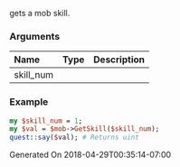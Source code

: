 gets a mob skill.
### Arguments
**Name**|**Type**|**Description**
:---|:---|:---
skill_num||

### Example

```perl
my $skill_num = 1;
my $val = $mob->GetSkill($skill_num);
quest::say($val); # Returns uint
```


Generated On 2018-04-29T00:35:14-07:00